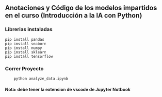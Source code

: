 ## Anotaciones y Código de los modelos impartidos en el curso (Introducción a la IA con Python)


### Librerias instaladas

```
pip install pandas
pip install seaborn
pip install numpy 
pip install sklearn
pip install tensorflow
```

### Correr Proyecto

```
    python analyze_data.ipynb
```

#### Nota: debe tener la extension de vscode de Jupyter Notbook
